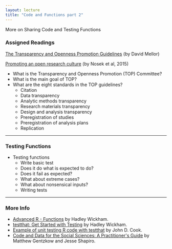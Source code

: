 ```yaml
---
layout: lecture
title: "Code and Functions part 2"
---
```


<p class="message">
  More on Sharing Code and Testing Functions
</p>


### Assigned Readings


<a href="https://cos.io/top/" target="_blank"><i class="fa fa-newspaper-o" aria-hidden="true"></i> The Transparency and Openness Promotion Guidelines</a> (by David Mellor)

<a href="http://science.sciencemag.org/content/348/6242/1422.full" target="_blank"><i class="fa fa-newspaper-o" aria-hidden="true"></i> Promoting an open research culture</a> (by Nosek et al, 2015)

- What is the Transparency and Openness Promotion (TOP) Committee?
- What is the main goal of TOP?
- What are the eight standards in the TOP guidelines?
	+ Citation
	+ Data transparency
	+ Analytic methods transparency
	+ Research materials transparency
	+ Design and analysis transparency
	+ Preregistration of studies
	+ Preregistration of analysis plans
	+ Replication


-----


### Testing Functions

- Testing functions
	+ Write basic test
	+ Does it do what is expected to do?
	+ Does it fail as expected?
	+ What about extreme cases?
	+ What about nonsensical inputs?
	+ Writing tests


-----

<h3>
	<span class="fa fa-info-circle fa-lg main-list-item-icon"></span>
	More Info
</h3>

- [Advanced R - Functions](http://adv-r.had.co.nz/Functions.html) by Hadley Wickham.
- [testthat: Get Started with Testing](https://journal.r-project.org/archive/2011-1/RJournal_2011-1_Wickham.pdf) by Hadley Wickham.
- [Example of unit testing R code with testthat](http://www.johndcook.com/blog/2013/06/12/example-of-unit-testing-r-code-with-testthat/) by John D. Cook.
- [Code and Data for the Social Sciences: A Practitioner's Guide](https://web.stanford.edu/~gentzkow/research/CodeAndData.pdf) by Matthew Gentzkow and Jesse Shapiro.

